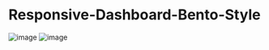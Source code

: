 # Responsive-Dashboard-Bento-Style

![image](https://github.com/kunal7216/Responsive-Dashboard-Bento-Style/assets/112888767/53e92838-c79a-4c0e-ab1d-23ee6d7d3a1e)
![image](https://github.com/kunal7216/Responsive-Dashboard-Bento-Style/assets/112888767/c6a893a0-b66f-4b7d-ac5c-f1fea9050ec4)
